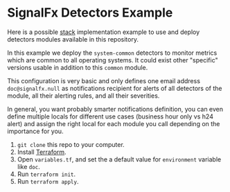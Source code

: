 # SignalFx Detectors Example

Here is a possible 
[stack](https://github.com/claranet/terraform-signalfx-detectors/wiki/Getting-started#stack) 
implementation example to use and deploy detectors modules available in this repository.

In this example we deploy the `system-common` detectors to monitor metrics which are common to all 
operating systems. It could exist other "specific" versions usable in addition to this `common` module.

This configuration is very basic and only defines one email address `doc@signalfx.null` as notifications 
recipient for alerts of all detectors of the module, all their alerting rules, and all their severities.

In general, you want probably smarter notifications definition, you can even define multiple locals 
for different use cases (business hour only vs h24 alert) and assign the right local for each module 
you call depending on the importance for you.

1. `git clone` this repo to your computer.
1. Install [Terraform](https://www.terraform.io/).
1. Open `variables.tf`, and set the a default value for `environment` variable like `doc`.
1. Run `terraform init`.
1. Run `terraform apply`.
